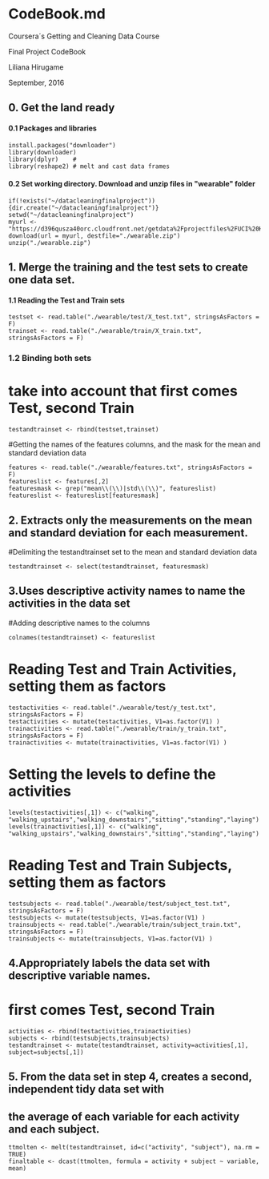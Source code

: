 # CodeBook.md
Coursera´s Getting and Cleaning Data Course

Final Project CodeBook

Liliana Hirugame

September, 2016


## 0. Get the land ready
#### 0.1 Packages and libraries
```
install.packages("downloader")
library(downloader)
library(dplyr)    #
library(reshape2) # melt and cast data frames
```
#### 0.2 Set working directory. Download and unzip files in "wearable" folder
```
if(!exists("~/datacleaningfinalproject")){dir.create("~/datacleaningfinalproject")}
setwd("~/datacleaningfinalproject")
myurl <- "https://d396qusza40orc.cloudfront.net/getdata%2Fprojectfiles%2FUCI%20HAR%20Dataset.zip"
download(url = myurl, destfile="./wearable.zip")
unzip("./wearable.zip")
```

## 1. Merge the training and the test sets to create one data set.
#### 1.1 Reading the Test and Train sets

```
testset <- read.table("./wearable/test/X_test.txt", stringsAsFactors = F)
trainset <- read.table("./wearable/train/X_train.txt", stringsAsFactors = F)
```
### 1.2 Binding both sets
# take into account that first comes Test, second Train
```
testandtrainset <- rbind(testset,trainset)
```
#Getting the names of the features columns, and the mask for the mean and standard deviation data
```
features <- read.table("./wearable/features.txt", stringsAsFactors = F)
featureslist <- features[,2]
featuresmask <- grep("mean\\(\\)|std\\(\\)", featureslist)
featureslist <- featureslist[featuresmask]
```
## 2. Extracts only the measurements on the mean and standard deviation for each measurement.
#Delimiting the testandtrainset set to the mean and standard deviation data
```
testandtrainset <- select(testandtrainset, featuresmask)
```
## 3.Uses descriptive activity names to name the activities in the data set
#Adding descriptive names to the columns
```
colnames(testandtrainset) <- featureslist
```
# Reading Test and Train Activities, setting them as factors
```
testactivities <- read.table("./wearable/test/y_test.txt", stringsAsFactors = F)
testactivities <- mutate(testactivities, V1=as.factor(V1) )
trainactivities <- read.table("./wearable/train/y_train.txt", stringsAsFactors = F)
trainactivities <- mutate(trainactivities, V1=as.factor(V1) )
```
# Setting the levels  to define the activities
```
levels(testactivities[,1]) <- c("walking", "walking_upstairs","walking_downstairs","sitting","standing","laying")
levels(trainactivities[,1]) <- c("walking", "walking_upstairs","walking_downstairs","sitting","standing","laying")
```
# Reading Test and Train Subjects, setting them as factors
```
testsubjects <- read.table("./wearable/test/subject_test.txt", stringsAsFactors = F)
testsubjects <- mutate(testsubjects, V1=as.factor(V1) )
trainsubjects <- read.table("./wearable/train/subject_train.txt", stringsAsFactors = F)
trainsubjects <- mutate(trainsubjects, V1=as.factor(V1) )
```
## 4.Appropriately labels the data set with descriptive variable names.
# first comes Test, second Train
```
activities <- rbind(testactivities,trainactivities)
subjects <- rbind(testsubjects,trainsubjects)
testandtrainset <- mutate(testandtrainset, activity=activities[,1], subject=subjects[,1])
```
## 5. From the data set in step 4, creates a second, independent tidy data set with 
## the average of each variable for each activity and each subject.
```
ttmolten <- melt(testandtrainset, id=c("activity", "subject"), na.rm = TRUE)
finaltable <- dcast(ttmolten, formula = activity + subject ~ variable, mean)
```
